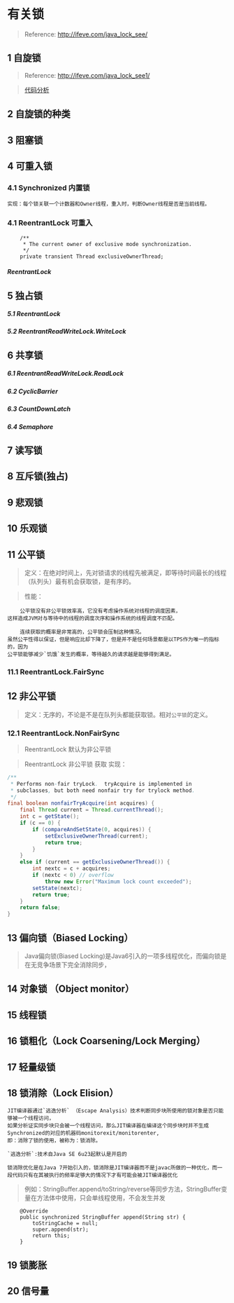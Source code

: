 # 有关锁 
> Reference: http://ifeve.com/java_lock_see/
## 1 自旋锁
> Reference: http://ifeve.com/java_lock_see1/
 
> [代码分析](https://github.com/soyona/condor/blob/master/basic-sample-jcu/basic-sample-jcu-lock/src/main/java/sample/jcu/lock/SpinLock.java)
## 2 自旋锁的种类
## 3 阻塞锁
## 4 可重入锁
### 4.1 Synchronized 内置锁
```text
实现：每个锁关联一个计数器和Owner线程，重入时，判断Owner线程是否是当前线程。
```
### 4.1 ReentrantLock 可重入
```text
    /**
     * The current owner of exclusive mode synchronization.
     */
    private transient Thread exclusiveOwnerThread;
```
##### ReentrantLock
## 5 独占锁
##### 5.1 ReentrantLock
##### 5.2 ReentrantReadWriteLock.WriteLock
## 6 共享锁
##### 6.1 ReentrantReadWriteLock.ReadLock
##### 6.2 CyclicBarrier
##### 6.3 CountDownLatch
##### 6.4 Semaphore
## 7 读写锁
## 8 互斥锁(独占)
## 9 悲观锁
## 10 乐观锁
## 11 公平锁
> 定义：在绝对时间上，先对锁请求的线程先被满足，即等待时间最长的线程（队列头）最有机会获取锁，是有序的。
 
> 性能：
```
    公平锁没有非公平锁效率高，它没有考虑操作系统对线程的调度因素，
这样造成JVM对与等待中的线程的调度次序和操作系统的线程调度不匹配。
 
    连续获取的概率是非常高的，公平锁会压制这种情况。
虽然公平性得以保证，但是响应比却下降了，但是并不是任何场景都是以TPS作为唯一的指标的，因为
公平锁能够减少`饥饿`发生的概率，等待越久的请求越是能够得到满足。
```
### 11.1 ReentrantLock.FairSync
## 12 非公平锁
> 定义：无序的，不论是不是在队列头都能获取锁。相对`公平锁`的定义。

### 12.1 ReentrantLock.NonFairSync 
> ReentrantLock 默认为非公平锁 

> ReentrantLock 非公平锁 获取 实现：
```java
/**
 * Performs non-fair tryLock.  tryAcquire is implemented in
 * subclasses, but both need nonfair try for trylock method.
 */
final boolean nonfairTryAcquire(int acquires) {
    final Thread current = Thread.currentThread();
    int c = getState();
    if (c == 0) {
        if (compareAndSetState(0, acquires)) {
            setExclusiveOwnerThread(current);
            return true;
        }
    }
    else if (current == getExclusiveOwnerThread()) {
        int nextc = c + acquires;
        if (nextc < 0) // overflow
            throw new Error("Maximum lock count exceeded");
        setState(nextc);
        return true;
    }
    return false;
}
```
## 13 偏向锁（Biased Locking）
> Java偏向锁(Biased Locking)是Java6引入的一项多线程优化，而偏向锁是在无竞争场景下完全消除同步，
## 14 对象锁 （Object monitor）
## 15 线程锁
## 16 锁粗化（Lock Coarsening/Lock Merging）
## 17 轻量级锁
## 18 锁消除（Lock Elision）

```
JIT编译器通过`逃逸分析` （Escape Analysis）技术判断同步块所使用的锁对象是否只能够被一个线程访问，
如果分析证实同步块只会被一个线程访问，那么JIT编译器在编译这个同步块时并不生成Synchronized的对应的机器码monitorexit/monitorenter,
即：消除了锁的使用，被称为：锁消除。
```
```text
`逃逸分析`:技术自Java SE 6u23起默认是开启的
```
```text
锁消除优化是在Java 7开始引入的，锁消除是JIT编译器而不是javac所做的一种优化，而一段代码只有在其被执行的频率足够大的情况下才有可能会被JIT编译器优化
```
> 例如：StringBuffer.append/toString/reverse等同步方法，StringBuffer变量在方法体中使用，只会单线程使用，不会发生并发
```text
    @Override
    public synchronized StringBuffer append(String str) {
        toStringCache = null;
        super.append(str);
        return this;
    }
```
## 19 锁膨胀
## 20 信号量
